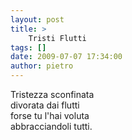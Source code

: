```yaml
---
layout: post
title: >
    Tristi Flutti
tags: []
date: 2009-07-07 17:34:00
author: pietro
---
```

Tristezza sconfinata<br/>divorata dai flutti<br/>forse tu l'hai voluta<br/>abbracciandoli tutti.
